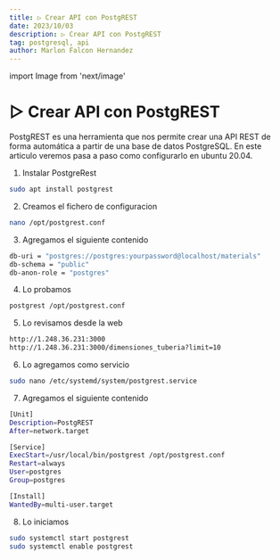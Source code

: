 ```yaml
---
title: ▷ Crear API con PostgREST
date: 2023/10/03
description: ▷ Crear API con PostgREST
tag: postgresql, api
author: Marlon Falcon Hernandez
---
```

import Image from 'next/image'

# ▷ Crear API con PostgREST

PostgREST es una herramienta que nos permite crear una API REST de forma automática a partir de una base de datos PostgreSQL. En este articulo veremos pasa a paso como configurarlo en ubuntu 20.04.

1. Instalar PostgreRest

```bash
sudo apt install postgrest
```

2. Creamos el fichero de configuracion
```bash
nano /opt/postgrest.conf
```

3. Agregamos el siguiente contenido
```bash
db-uri = "postgres://postgres:yourpassword@localhost/materials"
db-schema = "public"
db-anon-role = "postgres"
```

4. Lo probamos
```bash
postgrest /opt/postgrest.conf
```

5. Lo revisamos desde la web
```bash
http://1.248.36.231:3000
http://1.248.36.231:3000/dimensiones_tuberia?limit=10
```

6. Lo agregamos como servicio
```bash
sudo nano /etc/systemd/system/postgrest.service
```

7. Agregamos el siguiente contenido
```bash
[Unit]
Description=PostgREST
After=network.target

[Service]
ExecStart=/usr/local/bin/postgrest /opt/postgrest.conf
Restart=always
User=postgres
Group=postgres

[Install]
WantedBy=multi-user.target
```

8. Lo iniciamos
```bash
sudo systemctl start postgrest
sudo systemctl enable postgrest
```


